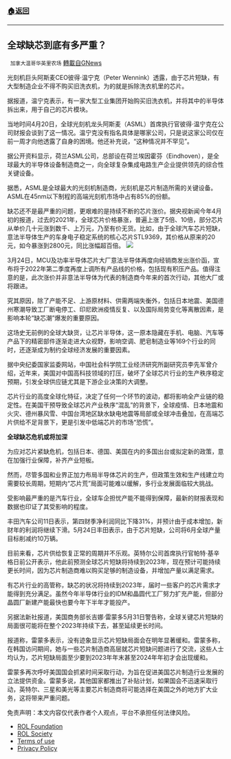 ###  [:house:返回](README.md)
---


## 全球缺芯到底有多严重？
` 加拿大温哥华英里农场` [轉載自GNews](https://gnews.org/zh-hans/2659476/)

光刻机巨头阿斯麦CEO彼得·温宁克（Peter Wennink）透露，由于芯片短缺，有大型制造企业不得不购买旧洗衣机，为的就是拆除洗衣机里的芯片。
 
据报道，温宁克表示，有一家大型工业集团开始购买旧洗衣机，并将其中的半导体拆出来，用于自己的芯片模块。
 
当地时间4月20日，全球光刻机龙头阿斯麦（ASML）首席执行官彼得·温宁克在公司财报会谈到了这一情况。温宁克没有指名具体是哪家公司，只是说这家公司仅在前一周才向他透露了自身的困境。他还补充说，“这种情况并不罕见”。
 
据公开资料显示，荷兰ASML公司，总部设在荷兰埃因霍芬（Eindhoven），是全球最大的半导体设备制造商之一，向全球复杂集成电路生产企业提供领先的综合性关键设备。
 
据悉，ASML是全球最大的光刻机制造商，光刻机是芯片制造所需的关键设备。ASML在45nm以下制程的高端光刻机市场中占有85%的份额。
 
缺芯还不是最严重的问题，更艰难的是持续不断的芯片涨价。据央视新闻今年4月初的报道，过去的2021年，全球芯片价格暴涨，普遍上涨了5倍、10倍，部分芯片从单价几十元涨到数千、上万元，乃至有价无货。比如，由于全球汽车芯片短缺，意法半导体生产的车身电子稳定系统的核心芯片STL9369，其价格从原来的20元，如今暴涨到2800元，同比涨幅超百倍。
 ![](https://n.sinaimg.cn/news/crawl/105/w550h355/20220603/0802-2f150db8a01f782373b717e739007e29.png) 

3月24日，MCU及功率半导体芯片大厂意法半导体再度向经销商发出涨价函，宣布将于2022年第二季度再度上调所有产品线的价格，包括现有积压产品。值得注意的是，此次涨价并非意法半导体为代表的制造商今年来的首次行动，其他大厂或将跟进。
 
究其原因，除了产能不足、上游原材料、供需两端失衡外，包括日本地震、美国德州寒潮导致工厂断电停工、印尼欧洲疫情反复、以及国际局势变化等离散因素，是影响本轮“缺芯潮”爆发的重要原因。
 
这场史无前例的全球大缺货，让芯片半导体，这一原本隐藏在手机、电脑、汽车等产品下的精密部件逐渐走进大众视野，影响空调、肥皂制造业等169个行业的同时，还逐渐成为制约全球经济发展的重要因素。
 
据中央纪委国家监委网站，中国社会科学院工业经济研究所副研究员李先军曾介绍，近年来，美国对中国高科技领域的打压，破坏了全球芯片行业的生产秩序稳定预期，引发全球供应链尤其是下游企业决策的大调整。
 
芯片行业的高度全球化特征，决定了任何一个环节的波动，都将影响全产业链的稳定性。在美国干预导致全球芯片产业秩序“混乱”的背景下，全球疫情、日本地震和火灾、德州暴风雪、中国台湾地区缺水缺电地震等局部或全球冲击叠加，在高端芯片供给不足背景下，更是引发中低端芯片的市场“恐慌”。
 
**全球缺芯危机或将加深**
 
为应对芯片紧缺危机，包括日本、德国、美国在内的多国出台或拟定新的政策，意在加强行业保障，补齐产业短板。
 
然而，尽管多国和业界正加力布局半导体芯片的生产，但政策生效和生产线建立均需要较长周期，短期内“芯片荒”局面可能难以缓解，多行业发展面临较大挑战。
 
受影响最严重的是汽车行业，全球车企担忧产能不能得到保障，最新的财报表现和数据也印证了其受影响的程度。
 
丰田汽车公司11日表示，第四财季净利润同比下降31%，并预计由于成本增加，新财年的利润将继续下滑。5月24日丰田表示，由于芯片短缺，公司将6月全球产量目标削减约10万辆。
 
目前来看，芯片供给恢复正常的周期并不乐观。英特尔公司首席执行官帕特·基辛格日前公开表示，他此前预测全球芯片短缺将持续到2023年，现在预计可能持续更长时间，因为芯片制造商难以购买足够的制造设备，并增加产量以满足需求。
 
有芯片行业的高管称，缺芯的状况将持续到2023年，届时一些客户的芯片需求才能得到充分满足。虽然今年半导体行业的IDM和晶圆代工厂努力扩充产能，但部分晶圆厂新建产能最快也要今年下半年才能投产。
 
另据法新社报道，美国商务部长吉娜·雷蒙多5月31日警告称，全球关键芯片短缺的局面很可能将在整个2023年持续下去，甚至延续更长时间。
 
报道称，雷蒙多表示，没有迹象显示芯片短缺局面会在明年显著缓和。雷蒙多称，在韩国访问期间，她与一些芯片制造商高层就芯片短缺问题进行了交流，这些人士均认为，芯片短缺局面至少要到2023年年末甚至2024年年初才会出现缓和。
 
雷蒙多再次呼吁美国国会抓紧时间采取行动，为旨在促进美国芯片制造行业发展的立法提供资金。雷蒙多说，其他国家都推出了补贴计划，如果国会不迅速采取行动，英特尔、三星和美光等主要芯片制造商将可能选择在美国之外的地方扩大业务，这将带来严重问题。

免责声明：本文内容仅代表作者个人观点，平台不承担任何法律风险。
  
- [ROL Foundation](https://rolfoundation.org/)
- [ROL Society](https://rolsociety.org/)
- [Terms of use](https://gnews.org/terms-of-use-3/)
- [Privacy Policy](https://gnews.org/privacy-policy/)
